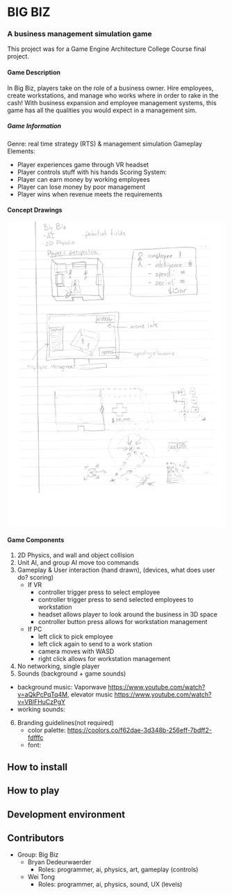 # BIG BIZ
### A business management simulation game

This project was for a Game Engine Architecture College Course final project.

#### Game Description
In Big Biz, players take on the role of a business owner. Hire employees, create workstations, and manage who works where in order to rake in the cash! With business expansion and employee management systems, this game has all the qualities you would expect in a management sim.

##### Game Information
Genre: real time strategy (RTS) & management simulation
Gameplay Elements:
  - Player experiences game through VR headset
  - Player controls stuff with his hands
Scoring System:
  - Player can earn money by working employees
  - Player can lose money by poor management
  - Player wins when revenue meets the requirements


#### Concept Drawings

![](img/game-concept.jpg)

#### Game Components
1. 2D Physics, and wall and object collision
2. Unit AI, and group AI move too commands
3. Gameplay & User interaction (hand drawn), (devices, what does user do? scoring)
      * If VR
         - controller trigger press to select employee
         - controller trigger press to send selected employees to workstation
         - headset allows player to look around the business in 3D space
         - controller button press allows for workstation management
      * If PC
         - left click to pick employee
         - left click again to send to a work station
         - camera moves with WASD
         - right click allows for workstation management
4. No networking, single player
5. Sounds (background + game sounds)
  * background music: Vaporwave https://www.youtube.com/watch?v=aQkPcPqTq4M, elevator music https://www.youtube.com/watch?v=VBlFHuCzPgY
  * working sounds:
6. Branding guidelines(not required)
   * color palette: https://coolors.co/f62dae-3d348b-256eff-7bdff2-fdfffc
   * font:

## How to install

## How to play

## Development environment

## Contributors
- Group: Big Biz
   * Bryan Dedeurwaerder
      * Roles: programmer, ai, physics, art, gameplay (controls)   
   * Wei Tong
      * Roles: programmer, ai, physics, sound, UX (levels)
